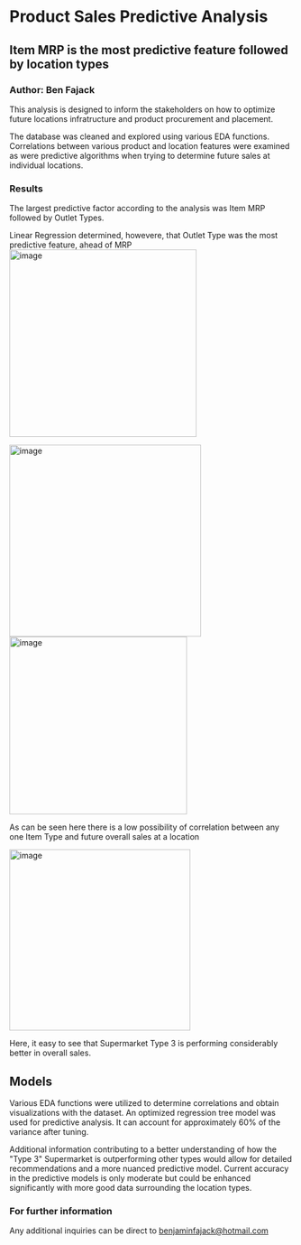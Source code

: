 # Product Sales Predictive Analysis
## Item MRP is the most predictive feature followed by location types
### Author: Ben Fajack

This analysis is designed to inform the stakeholders on how to optimize future locations infratructure and product procurement and placement.

The database was cleaned and explored using various EDA functions. Correlations between various product and location features were examined as were predictive algorithms when trying to determine future sales at individual locations.

### Results
The largest predictive factor according to the analysis was Item MRP followed by Outlet Types. 

Linear Regression determined, howevere, that Outlet Type was the most predictive feature, ahead of MRP
<img width="332" alt="image" src="https://github.com/ben-fajack/Final-Sales-Predictions/assets/134533964/edb02b31-6b0f-4945-939d-264c6878a8df">


<img width="340" alt="image" src="https://github.com/ben-fajack/Final-Sales-Predictions/assets/134533964/19a95af3-96c3-46a2-ac74-30d77f19e7fe">


<img width="315" alt="image" src="https://github.com/ben-fajack/Final-Sales-Predictions/assets/134533964/81f7f3e8-7c10-4e01-8f5d-89d04e0926f1">

As can be seen here there is a low possibility of correlation between any one Item Type and future overall sales at a location

<img width="321" alt="image" src="https://github.com/ben-fajack/Final-Sales-Predictions/assets/134533964/4b3418fa-9b97-4df8-8e97-6a527c1d5dde">

Here, it easy to see that Supermarket Type 3 is performing considerably better in overall sales.


## Models
Various EDA functions were utilized to determine correlations and obtain visualizations with the dataset. An optimized regression tree model was used for predictive analysis. It can account for approximately 60% of the variance after tuning.

Additional information contributing to a better understanding of how the "Type 3" Supermarket is outperforming other types would allow for detailed recommendations and a more nuanced predictive model. Current accuracy in the predictive models is only moderate but could be enhanced significantly with more good data surrounding the location types.

### For further information
Any additional inquiries can be direct to benjaminfajack@hotmail.com
